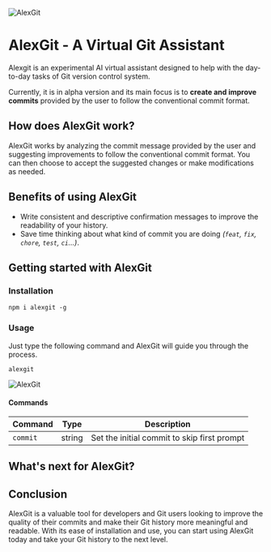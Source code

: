 
![AlexGit](https://user-images.githubusercontent.com/21966352/217099484-dcec7ffc-9b92-4c14-be6a-38b1ca550764.svg)

# AlexGit - A Virtual Git Assistant

Alexgit is an experimental AI virtual assistant designed to help with the day-to-day tasks of Git version control system. 

Currently, it is in alpha version and its main focus is to **create and improve commits** provided by the user to follow the conventional commit format.  

## How does AlexGit work?

AlexGit works by analyzing the commit message provided by the user and suggesting improvements to follow the conventional commit format. You can then choose to accept the suggested changes or make modifications as needed.

## Benefits of using AlexGit

- Write consistent and descriptive confirmation messages to improve the readability of your history.
- Save time thinking about what kind of commit you are doing *(`feat`, `fix`, `chore`, `test`, `ci`...)*.

## Getting started with AlexGit

### Installation

```console
npm i alexgit -g
```
### Usage
Just type the following command and AlexGit will guide you through the process.

```console
alexgit
```

![AlexGit](https://user-images.githubusercontent.com/21966352/221975332-4d5cff15-fb9e-4bcf-8864-44171798e630.gif)


#### Commands
|Command| Type | Description|
|--|--|--|
| `commit` | string | Set the initial commit to skip first prompt|


## What's next for AlexGit?


## Conclusion

AlexGit is a valuable tool for developers and Git users looking to improve the quality of their commits and make their Git history more meaningful and readable. With its ease of installation and use, you can start using AlexGit today and take your Git history to the next level.

